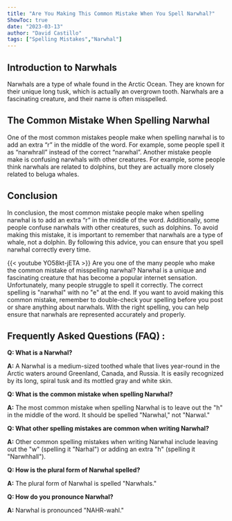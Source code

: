```yaml
---
title: "Are You Making This Common Mistake When You Spell Narwhal?"
ShowToc: true 
date: "2023-03-13"
author: "David Castillo" 
tags: ["Spelling Mistakes","Narwhal"]
---
```

## Introduction to Narwhals

Narwhals are a type of whale found in the Arctic Ocean. They are known for their unique long tusk, which is actually an overgrown tooth. Narwhals are a fascinating creature, and their name is often misspelled.

## The Common Mistake When Spelling Narwhal

One of the most common mistakes people make when spelling narwhal is to add an extra “r” in the middle of the word. For example, some people spell it as “narwhrall” instead of the correct “narwhal”. Another mistake people make is confusing narwhals with other creatures. For example, some people think narwhals are related to dolphins, but they are actually more closely related to beluga whales.

## Conclusion

In conclusion, the most common mistake people make when spelling narwhal is to add an extra “r” in the middle of the word. Additionally, some people confuse narwhals with other creatures, such as dolphins. To avoid making this mistake, it is important to remember that narwhals are a type of whale, not a dolphin. By following this advice, you can ensure that you spell narwhal correctly every time.

{{< youtube YO58kt-jETA >}} 
Are you one of the many people who make the common mistake of misspelling narwhal? Narwhal is a unique and fascinating creature that has become a popular internet sensation. Unfortunately, many people struggle to spell it correctly. The correct spelling is "narwhal" with no "e" at the end. If you want to avoid making this common mistake, remember to double-check your spelling before you post or share anything about narwhals. With the right spelling, you can help ensure that narwhals are represented accurately and properly.

## Frequently Asked Questions (FAQ) :
**Q: What is a Narwhal?**

**A:** A Narwhal is a medium-sized toothed whale that lives year-round in the Arctic waters around Greenland, Canada, and Russia. It is easily recognized by its long, spiral tusk and its mottled gray and white skin.

**Q: What is the common mistake when spelling Narwhal?**

**A:** The most common mistake when spelling Narwhal is to leave out the "h" in the middle of the word. It should be spelled "Narwhal," not "Narwal."

**Q: What other spelling mistakes are common when writing Narwhal?**

**A:** Other common spelling mistakes when writing Narwhal include leaving out the "w" (spelling it "Narhal") or adding an extra "h" (spelling it "Narwhhall").

**Q: How is the plural form of Narwhal spelled?**

**A:** The plural form of Narwhal is spelled "Narwhals."

**Q: How do you pronounce Narwhal?**

**A:** Narwhal is pronounced "NAHR-wahl."





